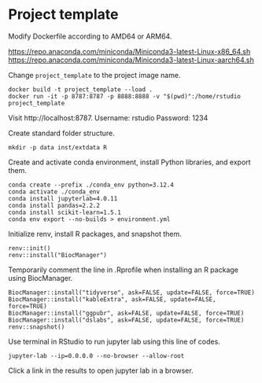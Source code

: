 # Project template

Modify Dockerfile according to AMD64 or ARM64.

https://repo.anaconda.com/miniconda/Miniconda3-latest-Linux-x86_64.sh
https://repo.anaconda.com/miniconda/Miniconda3-latest-Linux-aarch64.sh

Change `project_template` to the project image name.

```{bash}
docker build -t project_template --load .
docker run -it -p 8787:8787 -p 8888:8888 -v "$(pwd)":/home/rstudio project_template
```

Visit http://localhost:8787.
Username: rstudio
Password: 1234

Create standard folder structure.

```{bash}
mkdir -p data inst/extdata R
```

Create and activate conda environment, install Python libraries, and export them.

```{bash}
conda create --prefix ./conda_env python=3.12.4
conda activate ./conda_env
conda install jupyterlab=4.0.11
conda install pandas=2.2.2
conda install scikit-learn=1.5.1
conda env export --no-builds > environment.yml
```

Initialize renv, install R packages, and snapshot them.

```{r}
renv::init()
renv::install("BiocManager")
```

Temporarily comment the line in .Rprofile when installing an R package using BiocManager.

```{r}
BiocManager::install("tidyverse", ask=FALSE, update=FALSE, force=TRUE)
BiocManager::install("kableExtra", ask=FALSE, update=FALSE, force=TRUE)
BiocManager::install("ggpubr", ask=FALSE, update=FALSE, force=TRUE)
BiocManager::install("dslabs", ask=FALSE, update=FALSE, force=TRUE)
renv::snapshot()
```

Use terminal in RStudio to run jupyter lab using this line of codes.

```{bash}
jupyter-lab --ip=0.0.0.0 --no-browser --allow-root
```

Click a link in the results to open jupyter lab in a browser.






